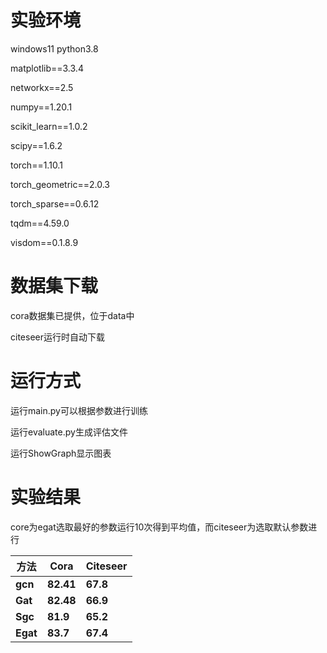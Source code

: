 # 实验环境

windows11 python3.8

matplotlib==3.3.4

networkx==2.5

numpy==1.20.1

scikit_learn==1.0.2

scipy==1.6.2

torch==1.10.1

torch_geometric==2.0.3

torch_sparse==0.6.12

tqdm==4.59.0

visdom==0.1.8.9

# 数据集下载

cora数据集已提供，位于data中

citeseer运行时自动下载

# 运行方式

运行main.py可以根据参数进行训练

运行evaluate.py生成评估文件

运行ShowGraph显示图表

# 实验结果

core为egat选取最好的参数运行10次得到平均值，而citeseer为选取默认参数进行

| **方法** | **Cora**  | **Citeseer** |
| -------- | --------- | ------------ |
| **gcn**  | **82.41** | **67.8**     |
| **Gat**  | **82.48** | **66.9**     |
| **Sgc**  | **81.9**  | **65.2**     |
| **Egat** | **83.7**  | **67.4**     |

